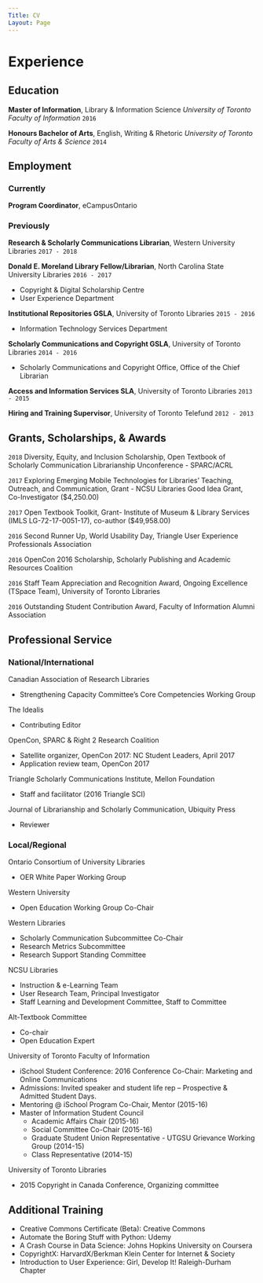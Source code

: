 ```yaml
---
Title: CV
Layout: Page
---
```

# Experience
## Education
**Master of Information**, Library & Information Science *University of Toronto Faculty of Information* `2016`

**Honours Bachelor of Arts**, English, Writing & Rhetoric *University of Toronto Faculty of Arts & Science* `2014`

## Employment
### Currently
**Program Coordinator**, eCampusOntario

### Previously
**Research & Scholarly Communications Librarian**, Western University Libraries `2017 - 2018`

**Donald E. Moreland Library Fellow/Librarian**, North Carolina State University Libraries `2016 - 2017`
* Copyright & Digital Scholarship Centre
* User Experience Department

**Institutional Repositories GSLA**, University of Toronto Libraries `2015 - 2016`
* Information Technology Services Department

**Scholarly Communications and Copyright GSLA**, University of Toronto Libraries `2014 - 2016`
* Scholarly Communications and Copyright Office, Office of the Chief Librarian

**Access and Information Services SLA**, University of Toronto Libraries `2013 - 2015`

**Hiring and Training Supervisor**, University of Toronto Telefund `2012 - 2013`

## Grants, Scholarships, & Awards
`2018` Diversity, Equity, and Inclusion Scholarship, Open Textbook of Scholarly Communication Librarianship Unconference - SPARC/ACRL

`2017` Exploring Emerging Mobile Technologies for Libraries’ Teaching, Outreach, and Communication, Grant - NCSU Libraries Good Idea Grant, Co-Investigator ($4,250.00)

`2017` Open Textbook Toolkit, Grant- Institute of Museum & Library Services (IMLS LG-72-17-0051-17), co-author ($49,958.00)

`2016` Second Runner Up, World Usability Day, Triangle User Experience Professionals Association

`2016` OpenCon 2016 Scholarship, Scholarly Publishing and Academic Resources Coalition

`2016` Staff Team Appreciation and Recognition Award, Ongoing Excellence (TSpace Team), University of Toronto Libraries

`2016` Outstanding Student Contribution Award, Faculty of Information Alumni Association

## Professional Service
### National/International
Canadian Association of Research Libraries
* Strengthening Capacity Committee’s Core Competencies Working Group

The Idealis
* Contributing Editor

OpenCon, SPARC & Right 2 Research Coalition
* Satellite organizer, OpenCon 2017: NC Student Leaders, April 2017
* Application review team, OpenCon 2017

Triangle Scholarly Communications Institute, Mellon Foundation
* Staff and facilitator (2016 Triangle SCI)

Journal of Librarianship and Scholarly Communication, Ubiquity Press
* Reviewer

### Local/Regional
Ontario Consortium of University Libraries
* OER White Paper Working Group

Western University
* Open Education Working Group Co-Chair

Western Libraries
* Scholarly Communication Subcommittee Co-Chair
* Research Metrics Subcommittee
* Research Support Standing Committee

NCSU Libraries		         
* Instruction & e-Learning Team
* User Research Team, Principal Investigator
* Staff Learning and Development Committee, Staff to Committee

Alt-Textbook Committee
* Co-chair
* Open Education Expert

University of Toronto Faculty of Information
* iSchool Student Conference: 2016 Conference Co-Chair: Marketing and Online Communications
* Admissions: Invited speaker and student life rep – Prospective & Admitted Student Days.
* Mentoring @ iSchool Program Co-Chair, Mentor (2015-16)
* Master of Information Student Council
  * Academic Affairs Chair (2015-16)
  * Social Committee Co-Chair (2015-16)
  * Graduate Student Union Representative  - UTGSU Grievance Working Group (2014-15)
  * Class Representative (2014-15)

University of Toronto Libraries
* 2015 Copyright in Canada Conference, Organizing committee

## Additional Training
* Creative Commons Certificate (Beta): Creative Commons  
* Automate the Boring Stuff with Python: Udemy
* A Crash Course in Data Science: Johns Hopkins University on Coursera
* CopyrightX: HarvardX/Berkman Klein Center for Internet & Society
* Introduction to User Experience: Girl, Develop It! Raleigh-Durham Chapter
